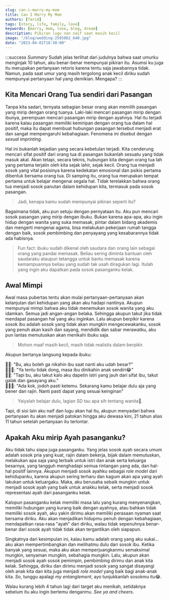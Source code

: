 ```yaml
---
slug: can-i-marry-my-mom
title: Can I Marry My Mom
authors: [farid]
tags: [story, life, family, love]
keywords: [marry, mom, love, blog, dream]
description: Pikiran lugu nan naif saat masih kecil
image: "/blog/wedding-2595862_640.jpg"
date: "2023-04-01T18:30:00"
---
```


:::success _Summary_
Sudah jelas terlihat dari judulnya bahwa saat umurku menginjak 10 tahun, aku benar-benar mempunyai pikiran itu. Asumsi ku juga
itu merupakan pertanyaan retoris karena tentu saja jawabannya tidak. Namun, pada saat umur yang masih tergolong anak kecil diriku
sudah mempunyai pertanyaan hal yang demikian. Mengapa?
:::

<!--truncate-->

## Kita Mencari Orang Tua sendiri dari Pasangan

Tanpa kita sadari, ternyata sebagian besar orang akan memilih pasangan yang mirip dengan orang tuanya. Laki-laki mencari pasangan
mirip dengan ibunya, perempuan mencari pasangan mirip dengan ayahnya. Hal itu terjadi karena kalau pasangan memiliki kemiripan
dengan orang tua dalam hal positif, maka itu dapat membuat hubungan pasangan tersebut menjadi erat dan sangat mempengaruhi kebahagiaan.
Fenomena ini disebut dengan _sexual imprinting_.

Hal ini bukanlah kejadian yang secara kebetulan terjadi. Kita cenderung mencari sifat positif dari orang tua di pasangan bukanlah
sesuatu yang tidak masuk akal. Akan tetapi, secara teknis, hubungan kita dengan orang tua lah yang pertama terjalin oleh kita sejak lahir,
sejak kecil. Orang tua menjadi sosok yang vital posisinya karena kedekatan emosional dan psikis pertama dibentuk bersama orang tua. Di
samping itu, orang tua merupakan tempat pertama untuk belajar mengenai segala hal. Tidak terelakkan bahwa orang tua menjadi sosok
panutan dalam kehidupan kita, termasuk pada sosok pasangan.

> Jadi, kenapa kamu sudah mempunyai pikiran seperti itu?

Bagaimana tidak, aku pun setuju dengan pernyataan itu. Aku pun mencari sosok pasangan yang mirip dengan ibuku. Bukan karena apa-apa, aku
ingin hidup dengan wanita yang suka memasak, pintar dalam bidang akademis dan mengerti mengenai agama, bisa melakukan pekerjaan
rumah tangga dengan baik, sosok pembimbing dan penyayang yang kesabarannya tidak ada habisnya.

> Fun fact: ibuku sudah dikenal oleh saudara dan orang lain sebagai orang yang pandai memasak. Beliau sering diminta bantuan
> oleh saudaraku ataupun tetangga untuk bantu memasak karena kemampuannya beliau yang sudah tak usah diragukan lagi.
> Itulah yang ingin aku dapatkan pada sosok pasanganku kelak.

## Awal Mimpi

Awal masa pubertas tentu akan mulai pertanyaan-pertanyaan akan kelanjutan dari kehidupan yang akan aku hadapi nantinya. Akupun mempunyai
mimpi bahwa aku tidak menemukan sosok wanita yang aku idamkan. Semua jadi angan-angan belaka. Sehingga akupun takut jika tidak mendapat
pasangan hal yang aku inginkan. Lalu akupun berpikir karena sosok ibu adalah sosok yang tidak akan mungkin mengecewakanku, sosok yang
penuh akan kasih dan sayang, mendidik dan sabar merawatku, aku pun lantas memutuskan akan menikahi ibuku saja.

> Mohon maaf masih kecil, masih tidak realistis dalam berpikir.

Akupun bertanya langsung kepada ibuku:

🧑🏻: "Bu, aku boleh ga nikahin ibu saat nanti aku udah besar?" <br />
👩🏻‍🦱: "Ya tentu tidak dong, masa ibu dinikahin anak sendiri😂" <br />
🧑🏻: "Tapi bu, aku takut kalo aku dapetin istri yang jauh dari sifat ibu, takut galak dan gasayang aku." <br />
👩🏻‍🦱: "Ada kok, jodoh pasti ketemu. Sekarang kamu belajar dulu aja yang bener dan rajin. Nanti pasti dapat yang sesuai keinginan" <br />

> Yaiyalah belajar dulu, lagian SD tau apa sih tentang wanita🤣.

Tapi, di sisi lain aku naif dan lugu akan hal itu, akupun menyadari bahwa pertanyaan itu akan menjadi patokan hingga aku dewasa kini,
21 tahun alias 11 tahun setelah pertanyaan itu terlontar.

## Apakah Aku mirip Ayah pasanganku?

Aku tidak tahu siapa juga pasanganku. Yang jelas sosok ayah secara umum adalah sosok pria yang kuat, rajin dalam bekerja, bijak dalam
memutuskan, melakukan apa saja yang terbaik untuk istri dan anak serta keluarga besarnya, yang tangguh menghadapi semua rintangan yang
ada, dan hal-hal positif lainnya. Akupun menjadi sosok ayahku sebagai _role model_ dari kehidupanku, karena akupun sering terharu
dan kagum akan apa yang ayah lakukan untuk keluargaku. Maka, aku berusaha sebaik mungkin untuk menjadi sosok ayah yang baik untuk anakku
kelak, serta menjadi sosok representasi ayah dari pasanganku kelak.

Kalopun pasanganku kelak memiliki masa lalu yang kurang menyenangkan, memiliki hubungan yang kurang baik dengan ayahnya, atau bahkan tidak
memiliki sosok ayah, aku yakin dirimu akan memiliki perasaan nyaman saat bersama diriku. Aku akan menjadikan hidupmu penuh dengan
kebahagiaan, mendapatkan rasa-rasa "ayah" dari diriku, walau tidak sepenuhnya benar-benar dari sosok ayah tidak tidak akan tergantikan
oleh siapapun.

Singkatnya dari kesimpulan ini, kalau kamu adalah orang yang aku sukai... aku akan mempertimbangkan dan melihatmu dulu dari sosok ibu.
Ketika banyak yang sesuai, maka aku akan memperjuangkanmu semaksimal mungkin, senyaman mungkin, sebahagia mungkin. Lalu, akupun akan menjadi
sosok ayah sosok pemimpin, pembimbing dirimu dan anak kita kelak. Sehingga, diriku dan dirimu menjadi sosok yang sangat disayangi
oleh anak kita dan kita juga menjadi _role model_ yang baik bagi anak-anak kita. _So_, tunggu apalagi _my entanglement_, ayo tunjukkanlah
sosokmu itu😂.

Walau kurang lebih 4 tahun lagi dari target aku menikah, setidaknya sebelum itu aku ingin bertemu denganmu. _See ya and cheers_.
